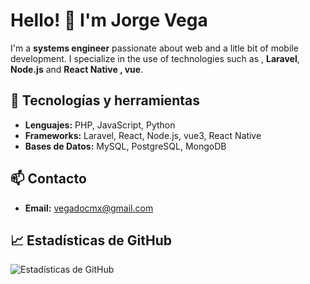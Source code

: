 # Hello! 👋 I'm Jorge Vega

I'm a **systems engineer** passionate about web and a litle bit of mobile development. I specialize in the use of technologies such as , **Laravel**, **Node.js** and **React Native , vue**.

## 🚀 Tecnologías y herramientas
- **Lenguajes:** PHP, JavaScript, Python
- **Frameworks:** Laravel, React, Node.js, vue3, React Native
- **Bases de Datos:** MySQL, PostgreSQL, MongoDB

## 📫 Contacto
- **Email:** vegadocmx@gmail.com


## 📈 Estadísticas de GitHub
![Estadísticas de GitHub](https://github-readme-stats.vercel.app/api?DocMX=DocMX&show_icons=true&theme=radical)
